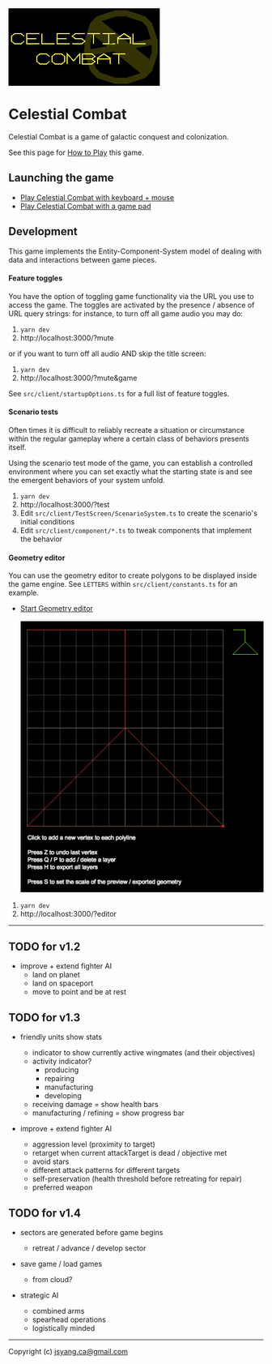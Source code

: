 <img src="how-to-play/title.png" align="center">

# Celestial Combat

Celestial Combat is a game of galactic conquest and colonization. 

See this page for [How to Play](http://jsyang.ca/celestial/how-to-play) this game.

## Launching the game

- [Play Celestial Combat with keyboard + mouse](http://jsyang.ca/celestial)
- [Play Celestial Combat with a game pad](http://jsyang.ca/celestial?gamepad)

## Development

This game implements the Entity-Component-System model of dealing with data and interactions
between game pieces.

#### Feature toggles

You have the option of toggling game functionality via the URL you use to access the game.
The toggles are activated by the presence / absence of URL query strings: for instance,
to turn off all game audio you may do:
 
1. `yarn dev`
1. http://localhost:3000/?mute

or if you want to turn off all audio AND skip the title screen:

1. `yarn dev`
1. http://localhost:3000/?mute&game

See `src/client/startupOptions.ts` for a full list of feature toggles.

#### Scenario tests

Often times it is difficult to reliably recreate a situation or circumstance
within the regular gameplay where a certain class of behaviors presents itself.

Using the scenario test mode of the game, you can establish a controlled environment 
where you can set exactly what the starting state is and see the emergent behaviors of
your system unfold.

1. `yarn dev`
2. http://localhost:3000/?test
3. Edit `src/client/TestScreen/ScenarioSystem.ts` to create the scenario's initial conditions
4. Edit `src/client/component/*.ts` to tweak components that implement the behavior 

#### Geometry editor

You can use the geometry editor to create polygons to be displayed inside the game engine.
See `LETTERS` within `src/client/constants.ts` for an example. 

- [Start Geometry editor](http://jsyang.ca/celestial?editor)<br><br><img src="how-to-play/editor.png">

1. `yarn dev`
2. http://localhost:3000/?editor

---

## TODO for v1.2

- improve + extend fighter AI
    - land on planet
    - land on spaceport
    - move to point and be at rest

## TODO for v1.3

- friendly units show stats
    - indicator to show currently active wingmates (and their objectives)
    - activity indicator?
        - producing
        - repairing
        - manufacturing
        - developing
    - receiving damage = show health bars
    - manufacturing / refining = show progress bar

- improve + extend fighter AI
    - aggression level (proximity to target)
    - retarget when current attackTarget is dead / objective met
    - avoid stars
    - different attack patterns for different targets
    - self-preservation (health threshold before retreating for repair)
    - preferred weapon

## TODO for v1.4

- sectors are generated before game begins
    - retreat / advance / develop sector

- save game / load games
    - from cloud?

- strategic AI
    - combined arms
    - spearhead operations
    - logistically minded

---

Copyright (c) jsyang.ca@gmail.com